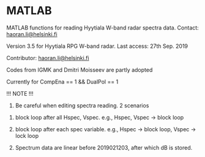# MATLAB

MATLAB functions for reading Hyytiala W-band radar spectra data.
Contact: haoran.li@helsinki.fi

Version 3.5 for Hyytiala RPG W-band radar. Last access: 27th Sep. 2019

Contributor: haoran.li@helsinki.fi

Codes from IGMK and Dmitri Moisseev are partly adopted

Currently for CompEna == 1 && DualPol == 1 

!!! NOTE !!!

1. Be careful when editing spectra reading. 2 scenarios
  
  1) block loop after all Hspec, Vspec. e.g., Hspec,  Vspec -> block loop
  
  2) block loop after each spec variable. e.g., Hspec -> block loop, Vspec -> lock loop 
  
2. Spectrum data are linear before 2019021203, after which dB is stored.
